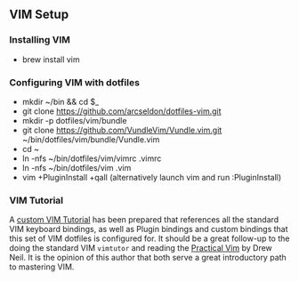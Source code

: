 ## VIM Setup

### Installing VIM

- brew install vim

### Configuring VIM with dotfiles

- mkdir ~/bin && cd $_
- git clone https://github.com/arcseldon/dotfiles-vim.git 
- mkdir -p dotfiles/vim/bundle
- git clone https://github.com/VundleVim/Vundle.vim.git ~/bin/dotfiles/vim/bundle/Vundle.vim
- cd ~
- ln -nfs ~/bin/dotfiles/vim/vimrc .vimrc
- ln -nfs ~/bin/dotfiles/vim .vim
- vim +PluginInstall +qall   (alternatively launch vim and run :PluginInstall)

###  VIM Tutorial

A [custom VIM Tutorial](https://github.com/arcseldon/dotfiles-vim/blob/master/vim/vimtutor.md) has been prepared that references all the standard VIM keyboard bindings, as well as Plugin bindings and custom bindings that this set of VIM dotfiles is configured for. It should be a great follow-up to the doing the standard VIM `vimtutor` and reading the [Practical Vim](https://pragprog.com/book/dnvim2/practical-vim-second-edition) by Drew Neil.  It is the opinion of this author that both serve a great introductory path to mastering VIM.




